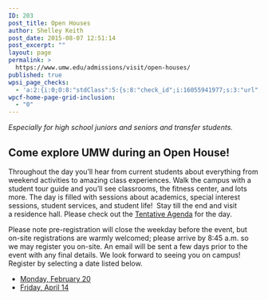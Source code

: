 ```yaml
---
ID: 203
post_title: Open Houses
author: Shelley Keith
post_date: 2015-08-07 12:51:14
post_excerpt: ""
layout: page
permalink: >
  https://www.umw.edu/admissions/visit/open-houses/
published: true
wpsi_page_checks:
  - 'a:2:{i:0;O:8:"stdClass":5:{s:8:"check_id";i:16055941977;s:3:"url";s:48:"http://www.umw.edu/admissions/visit/open-houses/";s:6:"status";s:8:"checking";s:6:"_links";O:8:"stdClass":1:{s:9:"pagecheck";s:65:"https://api.siteimprove.com/v1/sites/448702/pagecheck/16055941977";}s:4:"time";i:1458141891;}i:1;O:8:"stdClass":5:{s:8:"check_id";i:16055941977;s:3:"url";s:48:"http://www.umw.edu/admissions/visit/open-houses/";s:6:"status";s:8:"checking";s:6:"_links";O:8:"stdClass":1:{s:9:"pagecheck";s:65:"https://api.siteimprove.com/v1/sites/448702/pagecheck/16055941977";}s:4:"time";i:1458141875;}}'
wpcf-home-page-grid-inclusion:
  - "0"
---
```

<em>Especially for high school juniors and seniors and transfer students.</em>
<h2>Come explore UMW during an Open House!</h2>
Throughout the day you’ll hear from current students about everything from weekend activities to amazing class experiences. Walk the campus with a student tour guide and you’ll see classrooms, the fitness center, and lots more. The day is filled with sessions about academics, special interest sessions, student services, and student life!  Stay till the end and visit a residence hall. Please check out the <a href="http://www.umw.edu/admissions/wp-content/uploads/sites/6/2015/08/Tentative-Agenda-Fall-2016.pdf">Tentative Agenda</a> for the day.

Please note pre-registration will close the weekday before the event, but on-site registrations are warmly welcomed; please arrive by 8:45 a.m. so we may register you on-site. An email will be sent a few days prior to the event with any final details. We look forward to seeing you on campus! Register by selecting a date listed below.
<ul>
 	<li><a href="https://umw.askadmissions.net/Portal/EI/ViewDetails?gid=62357797c131ef1aaa4141973c51ba778f9ff6">Monday, February 20</a></li>
 	<li><a href="https://umw.askadmissions.net/Portal/EI/ViewDetails?gid=623577a367f1cf9c7244209a9d050677a98002">Friday, April 14</a></li>
</ul>